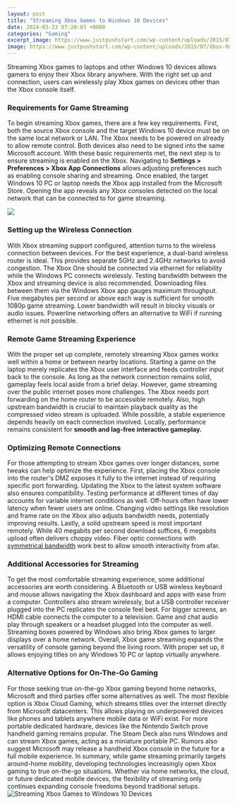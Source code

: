 ```yaml
---
layout: post
title: "Streaming Xbox Games to Windows 10 Devices"
date: 2024-03-23 07:28:03 +0000
categories: "Gaming"
excerpt_image: https://www.justpushstart.com/wp-content/uploads/2015/07/Xbox-One.jpg
image: https://www.justpushstart.com/wp-content/uploads/2015/07/Xbox-One.jpg
---
```


Streaming Xbox games to laptops and other Windows 10 devices allows gamers to enjoy their Xbox library anywhere. With the right set up and connection, users can wirelessly play Xbox games on devices other than the Xbox console itself. 
### Requirements for Game Streaming
To begin streaming Xbox games, there are a few key requirements. First, both the source Xbox console and the target Windows 10 device must be on the same local network or LAN. The Xbox needs to be powered on already to allow remote control. Both devices also need to be signed into the same Microsoft account. 
With these basic requirements met, the next step is to ensure streaming is enabled on the Xbox. Navigating to **Settings > Preferences > Xbox App Connections** allows adjusting preferences such as enabling console sharing and streaming. Once enabled, the target Windows 10 PC or laptop needs the Xbox app installed from the Microsoft Store. Opening the app reveals any Xbox consoles detected on the local network that can be connected to for game streaming.

![](https://www.blackforce.co.uk/wp-content/uploads/2015/06/Allow-streaming.jpg)
### Setting up the Wireless Connection  
With Xbox streaming support configured, attention turns to the wireless connection between devices. For the best experience, a dual-band wireless router is ideal. This provides separate 5GHz and 2.4GHz networks to avoid congestion. The Xbox One should be connected via ethernet for reliability while the Windows PC connects wirelessly. 
Testing bandwidth between the Xbox and streaming device is also recommended. Downloading files between them via the Windows Xbox app gauges maximum throughput. Five megabytes per second or above each way is sufficient for smooth 1080p game streaming. Lower bandwidth will result in blocky visuals or audio issues. Powerline networking offers an alternative to WiFi if running ethernet is not possible.
### Remote Game Streaming Experience
With the proper set up complete, remotely streaming Xbox games works well within a home or between nearby locations. Starting a game on the laptop merely replicates the Xbox user interface and feeds controller input back to the console. As long as the network connection remains solid, gameplay feels local aside from a brief delay. 
However, game streaming over the public internet poses more challenges. The Xbox needs port forwarding on the home router to be accessible remotely. Also, high upstream bandwidth is crucial to maintain playback quality as the compressed video stream is uploaded. While possible, a stable experience depends heavily on each connection involved. Locally, performance remains consistent for **smooth and lag-free interactive gameplay.**
### Optimizing Remote Connections
For those attempting to stream Xbox games over longer distances, some tweaks can help optimize the experience. First, placing the Xbox console into the router's DMZ exposes it fully to the internet instead of requiring specific port forwarding. Updating the Xbox to the latest system software also ensures compatibility. 
Testing performance at different times of day accounts for variable internet conditions as well. Off-hours often have lower latency when fewer users are online. Changing video settings like resolution and frame rate on the Xbox also adjusts bandwidth needs, potentially improving results. 
Lastly, a solid upstream speed is most important remotely. While 40 megabits per second download suffices, 6 megabits upload often delivers choppy video. Fiber optic connections with [symmetrical bandwidth](https://store.fi.io.vn/chihuahuas-is-my-valentine-funny-valentines-day-heart-dog-172-chihuahua-dog) work best to allow smooth interactivity from afar.
### Additional Accessories for Streaming 
To get the most comfortable streaming experience, some additional accessories are worth considering. A Bluetooth or USB wireless keyboard and mouse allows navigating the Xbox dashboard and apps with ease from a computer. Controllers also stream wirelessly, but a USB controller receiver plugged into the PC replicates the console feel best.
For bigger screens, an HDMI cable connects the computer to a television. Game and chat audio play through speakers or a headset plugged into the computer as well. Streaming boxes powered by Windows also bring Xbox games to larger displays over a home network. 
Overall, Xbox game streaming expands the versatility of console gaming beyond the living room. With proper set up, it allows enjoying titles on any Windows 10 PC or laptop virtually anywhere.
### Alternative Options for On-The-Go Gaming
For those seeking true on-the-go Xbox gaming beyond home networks, Microsoft and third parties offer some alternatives as well. The most flexible option is Xbox Cloud Gaming, which streams titles over the internet directly from Microsoft datacenters. This allows playing on underpowered devices like phones and tablets anywhere mobile data or WiFi exist. 
For more portable dedicated hardware, devices like the Nintendo Switch prove handheld gaming remains popular. The Steam Deck also runs Windows and can stream Xbox games, acting as a miniature portable PC. Rumors also suggest Microsoft may release a handheld Xbox console in the future for a full mobile experience.
In summary, while game streaming primarily targets around-home mobility, developing technologies increasingly open Xbox gaming to true on-the-go situations. Whether via home networks, the cloud, or future dedicated mobile devices, the flexibility of streaming only continues expanding console freedoms beyond traditional setups.
![Streaming Xbox Games to Windows 10 Devices](https://www.justpushstart.com/wp-content/uploads/2015/07/Xbox-One.jpg)
